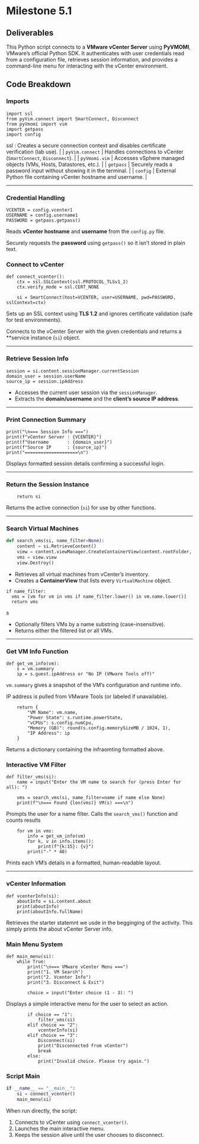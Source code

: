 
# Milestone 5.1



## Deliverables

This Python script connects to a **VMware vCenter Server** using **PyVMOMI**, VMware’s official Python SDK.
It authenticates with user credentials read from a configuration file, retrieves session information, and provides a command-line menu for interacting with the vCenter environment.

## Code Breakdown


### Imports

```
import ssl
from pyVim.connect import SmartConnect, Disconnect
from pyVmomi import vim
import getpass
import config
```

ssl : Creates a secure connection context and disables certificate verification (lab use). |
| `pyVim.connect` | Handles connections to vCenter (`SmartConnect`, `Disconnect`).                       |
| `pyVmomi.vim`   | Accesses vSphere managed objects (VMs, Hosts, Datastores, etc.).                     |
| `getpass`       | Securely reads a password input without showing it in the terminal.                  |
| `config`        | External Python file containing vCenter hostname and username.                       |

---

### Credential Handling

```
VCENTER = config.vcenter1
USERNAME = config.username1
PASSWORD = getpass.getpass()
```
Reads **vCenter hostname** and **username** from the `config.py` file.

Securely requests the **password** using `getpass()` so it isn’t stored in plain text.


### Connect to vCenter

```
def connect_vcenter():
    ctx = ssl.SSLContext(ssl.PROTOCOL_TLSv1_2)
    ctx.verify_mode = ssl.CERT_NONE

    si = SmartConnect(host=VCENTER, user=USERNAME, pwd=PASSWORD, sslContext=ctx)
```

Sets up an SSL context using **TLS 1.2** and ignores certificate validation (safe for test environments).

Connects to the vCenter Server with the given credentials and returns a **service instance (`si`) object.

---

### Retrieve Session Info

```
session = si.content.sessionManager.currentSession
domain_user = session.userName
source_ip = session.ipAddress
```

* Accesses the current user session via the `sessionManager`.
* Extracts the **domain/username** and the **client’s source IP address**.

---

### Print Connection Summary

```
print("\n=== Session Info ===")
print(f"vCenter Server : {VCENTER}")
print(f"Username       : {domain_user}")
print(f"Source IP      : {source_ip}")
print("====================\n")
```

Displays formatted session details confirming a successful login.

---

### Return the Session Instance

```
    return si
```

Returns the active connection (`si`) for use by other functions.

---

### Search Virtual Machines

```python
def search_vms(si, name_filter=None):
    content = si.RetrieveContent()
    view = content.viewManager.CreateContainerView(content.rootFolder, [vim.VirtualMachine], True)
    vms = view.view
    view.Destroy()
```

* Retrieves all virtual machines from vCenter’s inventory.
* Creates a **ContainerView** that lists every `VirtualMachine` object.

```
if name_filter:
  vms = [vm for vm in vms if name_filter.lower() in vm.name.lower()]
  return vms
```
s
* Optionally filters VMs by a name substring (case-insensitive).
* Returns either the filtered list or all VMs.

---

### Get VM Info Function

```
def get_vm_info(vm):
    s = vm.summary
    ip = s.guest.ipAddress or "No IP (VMware Tools off)"
```

`vm.summary` gives a snapshot of the VM’s configuration and runtime info.

IP address is pulled from VMware Tools (or labeled if unavailable).

```
    return {
        "VM Name": vm.name,
        "Power State": s.runtime.powerState,
        "vCPUs": s.config.numCpu,
        "Memory (GB)": round(s.config.memorySizeMB / 1024, 1),
        "IP Address": ip
    }
```
Returns a dictionary containing the infraomting formatted above.

### Interactive VM Filter

```
def filter_vms(si):
    name = input("Enter the VM name to search for (press Enter for all): ")
    
    vms = search_vms(si, name_filter=name if name else None)
    print(f"\n=== Found {len(vms)} VM(s) ===\n")
```

Prompts the user for a name filter.
Calls the `search_vms()` function and counts results

```
    for vm in vms:
        info = get_vm_info(vm)
        for k, v in info.items():
            print(f"{k:15}: {v}")
        print("-" * 40)
```

Prints each VM’s details in a formatted, human-readable layout.

---

### vCenter Information

```
def vcenterInfo(si):
    aboutInfo = si.content.about
    print(aboutInfo)
    print(aboutInfo.fullName)
```

Retrieves the starter statemnt we usde in the begginging of the activity. This simply prints the about vCenter Server info.

### Main Menu System

```
def main_menu(si):
    while True:
        print("\n=== VMware vCenter Menu ===")
        print("1. VM Search")
        print("2. Vcenter Info")
        print("3. Disconnect & Exit")

        choice = input("Enter choice (1 - 3): ")
```

Displays a simple interactive menu for the user to select an action.

```
        if choice == "1":
            filter_vms(si)
        elif choice == "2":
            vcenterInfo(si)
        elif choice == "3":
            Disconnect(si)
            print("Disconnected from vCenter")
            break
        else:
            print("Invalid choice. Please try again.")
```


### Script Main

```python
if __name__ == "__main__":
    si = connect_vcenter()
    main_menu(si)
```

When run directly, the script:

  1. Connects to vCenter using `connect_vcenter()`.
  2. Launches the main interactive menu.
  3. Keeps the session alive until the user chooses to disconnect.


